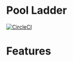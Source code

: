 # Pool Ladder

[![CircleCI](https://circleci.com/gh/mj2p/pool_ladder/tree/master.svg?style=svg)](https://circleci.com/gh/mj2p/pool_ladder/tree/master)

# Features
 
